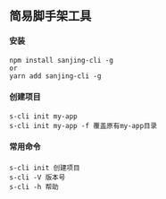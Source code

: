 ## 简易脚手架工具

#### 安装
```
npm install sanjing-cli -g
or
yarn add sanjing-cli -g
```

#### 创建项目
```
s-cli init my-app
s-cli init my-app -f 覆盖原有my-app目录
```

#### 常用命令
```
s-cli init 创建项目
s-cli -V 版本号
s-cli -h 帮助
```
